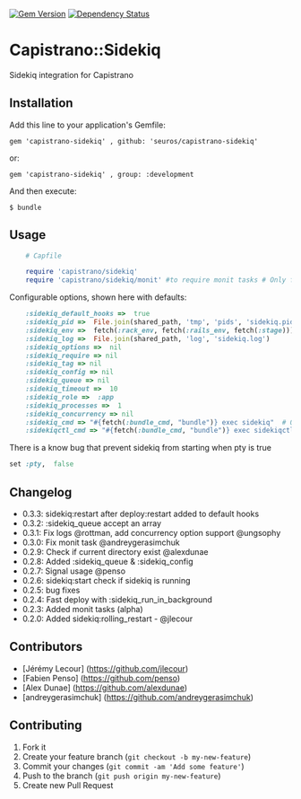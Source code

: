 [![Gem Version](https://badge.fury.io/rb/capistrano-sidekiq.svg)](http://badge.fury.io/rb/capistrano-sidekiq)
[![Dependency Status](https://gemnasium.com/seuros/capistrano-sidekiq.svg)](https://gemnasium.com/seuros/capistrano-sidekiq)

# Capistrano::Sidekiq

Sidekiq integration for Capistrano

## Installation

Add this line to your application's Gemfile:

    gem 'capistrano-sidekiq' , github: 'seuros/capistrano-sidekiq'

or:

    gem 'capistrano-sidekiq' , group: :development

And then execute:

    $ bundle


## Usage
```ruby
    # Capfile

    require 'capistrano/sidekiq'
    require 'capistrano/sidekiq/monit' #to require monit tasks # Only for capistrano3
```


Configurable options, shown here with defaults:

```ruby
    :sidekiq_default_hooks =>  true
    :sidekiq_pid =>  File.join(shared_path, 'tmp', 'pids', 'sidekiq.pid')
    :sidekiq_env =>  fetch(:rack_env, fetch(:rails_env, fetch(:stage)))
    :sidekiq_log =>  File.join(shared_path, 'log', 'sidekiq.log')
    :sidekiq_options =>  nil
    :sidekiq_require => nil
    :sidekiq_tag => nil
    :sidekiq_config => nil
    :sidekiq_queue => nil
    :sidekiq_timeout =>  10
    :sidekiq_role =>  :app
    :sidekiq_processes =>  1
    :sidekiq_concurrency => nil
    :sidekiq_cmd => "#{fetch(:bundle_cmd, "bundle")} exec sidekiq"  # Only for capistrano2.5
    :sidekiqctl_cmd => "#{fetch(:bundle_cmd, "bundle")} exec sidekiqctl" # Only for capistrano2.5
```

There is a know bug that prevent sidekiq from starting when pty is true
```ruby
set :pty,  false
```
## Changelog
- 0.3.3: sidekiq:restart after deploy:restart added to default hooks
- 0.3.2: :sidekiq_queue accept an array 
- 0.3.1: Fix logs @rottman, add concurrency option support @ungsophy
- 0.3.0: Fix monit task @andreygerasimchuk
- 0.2.9: Check if current directory exist @alexdunae
- 0.2.8: Added :sidekiq_queue & :sidekiq_config
- 0.2.7: Signal usage @penso
- 0.2.6: sidekiq:start check if sidekiq is running
- 0.2.5: bug fixes
- 0.2.4: Fast deploy with :sidekiq_run_in_background
- 0.2.3: Added monit tasks (alpha)
- 0.2.0: Added sidekiq:rolling_restart - @jlecour

## Contributors

- [Jérémy Lecour] (https://github.com/jlecour)
- [Fabien Penso] (https://github.com/penso)
- [Alex Dunae] (https://github.com/alexdunae)
- [andreygerasimchuk] (https://github.com/andreygerasimchuk)

## Contributing

1. Fork it
2. Create your feature branch (`git checkout -b my-new-feature`)
3. Commit your changes (`git commit -am 'Add some feature'`)
4. Push to the branch (`git push origin my-new-feature`)
5. Create new Pull Request
